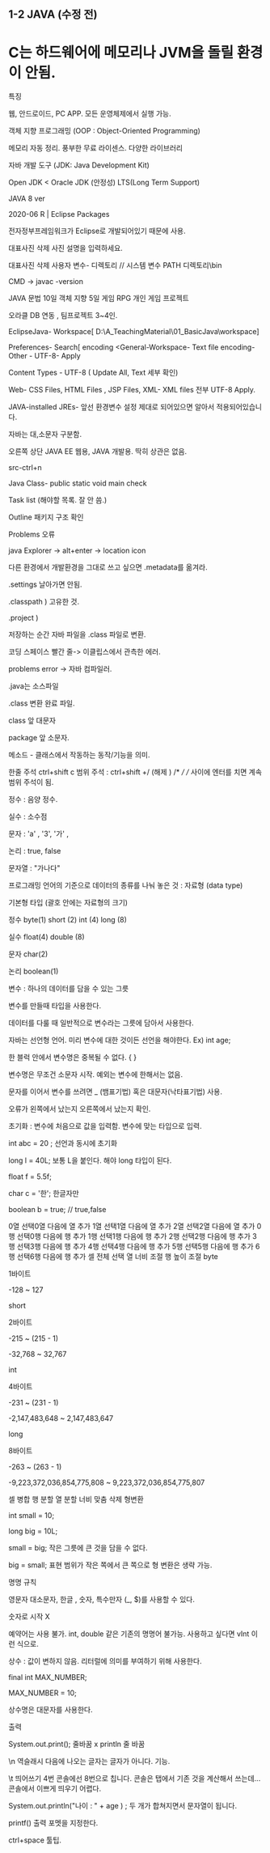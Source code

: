 ## 1-2 JAVA (수정 전)


# C는 하드웨어에 메모리나 JVM을 돌릴 환경이 안됨.

특징

웹, 안드로이드, PC APP. 모든 운영체제에서 실행 가능.

객체 지향 프로그래밍 (OOP : Object-Oriented Programming)

메모리 자동 정리. 풍부한 무료 라이센스. 다양한 라이브러리


자바 개발 도구 (JDK: Java Development Kit)

Open JDK < Oracle JDK (안정성) LTS(Long Term Support)


JAVA 8 ver

2020-06 R | Eclipse Packages

전자정부프레임워크가 Eclipse로 개발되어있기 때문에 사용.



대표사진 삭제
사진 설명을 입력하세요.



대표사진 삭제
사용자 변수- 디렉토리 // 시스템 변수 PATH 디렉토리\bin

CMD -> javac -version


JAVA 문법 10일 객체 지향 5일 게임 RPG 개인 게임 프로젝트

오라클 DB 연동 , 팀프로젝트 3~4인.


EclipseJava- Workspace[ D:\A_TeachingMaterial\01_BasicJava\workspace]


Preferences- Search[ encoding <General-Workspace- Text file encoding- Other - UTF-8- Apply

Content Types - UTF-8 ( Update All, Text 세부 확인)

Web- CSS Files, HTML Files , JSP Files, XML- XML files 전부 UTF-8 Apply.

JAVA-installed JREs- 앞선 환경변수 설정 제대로 되어있으면 알아서 적용되어있습니다.


자바는 대,소문자 구분함.

오른쪽 상단 JAVA EE 웹용, JAVA 개발용. 딱히 상관은 없음.

src-ctrl+n

Java Class- public static void main check

Task list (해야할 목록. 잘 안 씀.)

Outline 패키지 구조 확인

Problems 오류


java Explorer -> alt+enter -> location icon

다른 환경에서 개발환경을 그대로 쓰고 싶으면 .metadata를 옮겨라.

.settings 날아가면 안됨.

.classpath ) 고유한 것.

.project )

저장하는 순간 자바 파일을 .class 파일로 변환.

코딩 스페이스 빨간 줄-> 이클립스에서 관측한 에러.

problems error -> 자바 컴파일러.

.java는 소스파일

.class 변환 완료 파일.


class 앞 대문자

package 앞 소문자.

메소드 - 클래스에서 작동하는 동작/기능을 의미.

한줄 주석 ctrl+shift c 범위 주석 : ctrl+shift +/ (해제 \) /* */ /* 사이에 엔터를 치면 계속 범위 주석이 됨.

정수 : 음양 정수.

실수 : 소수점

문자 : 'a' , '3', '가' ,

논리 : true, false

문자열 : "가나다"


프로그래밍 언어의 기준으로 데이터의 종류를 나눠 놓은 것 : 자료형 (data type)

기본형 타입 (괄호 안에는 자료형의 크기)

정수 byte(1) short (2) int (4) long (8)

실수 float(4) double (8)

문자 char(2)

논리 boolean(1)


변수 : 하나의 데이터를 담을 수 있는 그릇

변수를 만들때 타입을 사용한다.

데이터를 다룰 때 일반적으로 변수라는 그릇에 담아서 사용한다.


자바는 선언형 언어. 미리 변수에 대한 것이든 선언을 해야한다. Ex) int age;

한 블럭 안에서 변수명은 중복될 수 없다. { }

변수명은 무조건 소문자 시작. 예외는 변수에 한해서는 없음.

문자를 이어서 변수를 쓰려면 _ (뱀표기법) 혹은 대문자(낙타표기법) 사용.

오류가 왼쪽에서 났는지 오른쪽에서 났는지 확인.

초기화 : 변수에 처음으로 값을 입력함. 변수에 맞는 타입으로 입력.


int abc = 20 ; 선언과 동시에 초기화

long l = 40L; 보통 L을 붙인다. 해야 long 타입이 된다.

float f = 5.5f;

char c = '한'; 한글자만

boolean b = true; // true,false


0열 선택0열 다음에 열 추가
1열 선택1열 다음에 열 추가
2열 선택2열 다음에 열 추가
0행 선택0행 다음에 행 추가
1행 선택1행 다음에 행 추가
2행 선택2행 다음에 행 추가
3행 선택3행 다음에 행 추가
4행 선택4행 다음에 행 추가
5행 선택5행 다음에 행 추가
6행 선택6행 다음에 행 추가
셀 전체 선택
열 너비 조절
행 높이 조절
byte

1바이트

-128 ~ 127

short

2바이트

-215 ~ (215 - 1)

-32,768 ~ 32,767

int

4바이트

-231 ~ (231 - 1)

-2,147,483,648 ~ 2,147,483,647

long

8바이트

-263 ~ (263 - 1)

-9,223,372,036,854,775,808 ~ 9,223,372,036,854,775,807

셀 병합
행 분할
열 분할
너비 맞춤
삭제
형변환

int small = 10;

long big = 10L;

small = big; 작은 그릇에 큰 것을 담을 수 없다.

big = small; 표현 범위가 작은 쪽에서 큰 쪽으로 형 변환은 생략 가능.


명명 규칙

영문자 대소문자, 한글 , 숫자, 특수만자 (_, $)를 사용할 수 있다.

숫자로 시작 X

예약어는 사용 불가. int, double 같은 기존의 명명어 불가능. 사용하고 싶다면 vInt 이런 식으로.


상수 : 값이 변하지 않음. 리터럴에 의미를 부여하기 위해 사용한다.

final int MAX_NUMBER;

MAX_NUMBER = 10;

상수명은 대문자를 사용한다.


출력

System.out.print(); 줄바꿈 x println 줄 바꿈

\n 역슬래시 다음에 나오는 글자는 글자가 아니다. 기능.

\t 띄어쓰기 4번 콘솔에선 8번으로 칩니다. 콘솔은 탭에서 기존 것을 계산해서 쓰는데...콘솔에서 이쁘게 띄우기 어렵다.


System.out.println("나이 : " + age ) ; 두 개가 합쳐지면서 문자열이 됩니다.

printf() 출력 포멧을 지정한다.

ctrl+space 툴팁.

